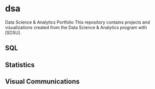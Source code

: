 # dsa
Data Science & Analytics Portfolio
This repository contains projects and visualizations created from the Data Science & Analytics program with [SDSU].

## SQL

## Statistics

## Visual Communications
